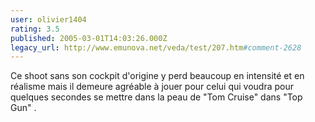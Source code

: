 ```yaml
---
user: olivier1404
rating: 3.5
published: 2005-03-01T14:03:26.000Z
legacy_url: http://www.emunova.net/veda/test/207.htm#comment-2628
---
```

Ce shoot sans son cockpit d'origine y perd beaucoup en intensité et en réalisme mais il demeure agréable à jouer pour celui qui voudra pour quelques secondes se mettre dans la peau de "Tom Cruise" dans "Top Gun" .